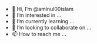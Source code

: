 - 👋 Hi, I’m @aminul00islam
- 👀 I’m interested in ...
- 🌱 I’m currently learning ...
- 💞️ I’m looking to collaborate on ...
- 📫 How to reach me ...

<!---
aminul00islam/aminul00islam is a ✨ special ✨ repository because its `README.md` (this file) appears on your GitHub profile.
You can click the Preview link to take a look at your changes.
--->
